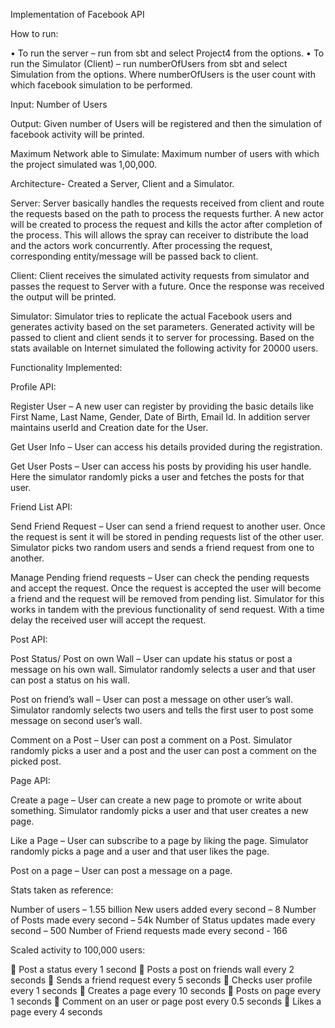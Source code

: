 Implementation of Facebook API

How to run:

•	To run the server – run from sbt and select Project4 from the options.
•	To run the Simulator (Client) – run numberOfUsers from sbt and select Simulation from the options. Where numberOfUsers is the user count with which facebook simulation to be performed.

Input: Number of Users

Output: Given number of Users will be registered and then the simulation of facebook activity will be printed.

Maximum Network able to Simulate: Maximum number of users with which the project simulated was 1,00,000. 

Architecture- Created a Server, Client and a Simulator.

Server: Server basically handles the requests received from client and route the requests based on the path to process the requests further. A new actor will be created to process the request and kills the actor after completion of the process. This will allows the spray can receiver to distribute the load and the actors work concurrently. After processing the request, corresponding entity/message will be passed back to client. 

Client: Client receives the simulated activity requests from simulator and passes the request to Server with a future. Once the response was received the output will be printed.

Simulator: Simulator tries to replicate the actual Facebook users and generates activity based on the set parameters. Generated activity will be passed to client and client sends it to server for processing. Based on the stats available on Internet simulated the following activity for 20000 users.

Functionality Implemented: 

Profile API:

Register User – A new user can register by providing the basic details like First Name, Last Name, Gender, Date of Birth, Email Id. In addition server maintains  userId and Creation date for the User.

Get User Info – User can access his details provided during the registration. 

Get User Posts – User can access his posts by providing his user handle. Here the simulator randomly picks a user and fetches the posts for that user.

Friend List API:

Send Friend Request – User can send a friend request to another user. Once the request is sent it will be stored in pending requests list of the other user. Simulator picks two random users and sends a friend request from one to another.

Manage Pending friend requests – User can check the pending requests and accept the request. Once the request is accepted the user will become a friend and the request will be removed from pending list. Simulator for this works in tandem with the previous functionality of send request. With a time delay the received user will accept the request.

Post API:

Post Status/ Post on own Wall – User can update his status or post a message on his own wall. Simulator randomly selects a user and that user can post a status on his wall. 
 
Post on friend’s wall – User can post a message on other user’s wall. Simulator randomly selects two users and tells the first user to post some message on second user’s wall.

Comment on a Post – User can post a comment on a Post. Simulator randomly picks a user and a post and the user can post a comment on the picked post.

Page API:

Create a page – User can create a new page to promote or write about something. Simulator randomly picks a user and that user creates a new page.

Like a Page – User can subscribe to a page by liking the page. Simulator randomly picks a page and a user and that user likes the page.

Post on a page – User can post a message on a page. 

Stats taken as reference:

Number of users – 1.55 billion
New users added every second – 8 
Number of Posts made every second – 54k
Number of Status updates made every second – 500
Number of Friend requests made every second - 166

Scaled activity to 100,000 users:

	Post a status every 1 second
	Posts a post on friends wall every 2 seconds
	Sends a friend request every 5 seconds
	Checks user profile every 1 seconds
	Creates a page every 10 seconds
	Posts on page every 1 seconds
	Comment on an user or page post every 0.5 seconds
	Likes a page every 4 seconds
